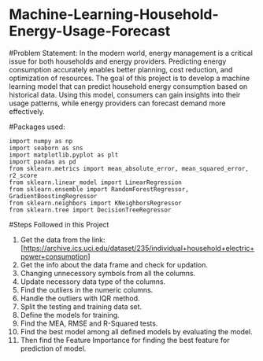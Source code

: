 # Machine-Learning-Household-Energy-Usage-Forecast

#Problem Statement:
In the modern world, energy management is a critical issue for both households and energy providers. Predicting energy consumption accurately enables better planning, cost reduction, and optimization of resources. The goal of this project is to develop a machine learning model that can predict household energy consumption based on historical data. Using this model, consumers can gain insights into their usage patterns, while energy providers can forecast demand more effectively.

#Packages used:

`import numpy as np` </br>
`import seaborn as sns` </br>
`import matplotlib.pyplot as plt` </br>
`import pandas as pd` </br>
`from sklearn.metrics import mean_absolute_error, mean_squared_error, r2_score` </br>
`from sklearn.linear_model import LinearRegression` </br>
`from sklearn.ensemble import RandomForestRegressor, GradientBoostingRegressor` </br>
`from sklearn.neighbors import KNeighborsRegressor` </br>
`from sklearn.tree import DecisionTreeRegressor` </br>

#Steps Followed in this Project
1. Get the data from the link: [https://archive.ics.uci.edu/dataset/235/individual+household+electric+power+consumption]
2. Get the info about the data frame and check for updation.
3. Changing unnecessory symbols from all the columns.
4. Update necessory data type of the columns.
5. Find the outliers in the numeric columns.
6. Handle the outliers with IQR method.
7. Split the testing and training data set.
8. Define the models for training.
9. Find the MEA, RMSE and R-Squared tests.
10. Find the best model among all defined models by evaluating the model.
11. Then find the Feature Importance for finding the best feature for prediction of model.


